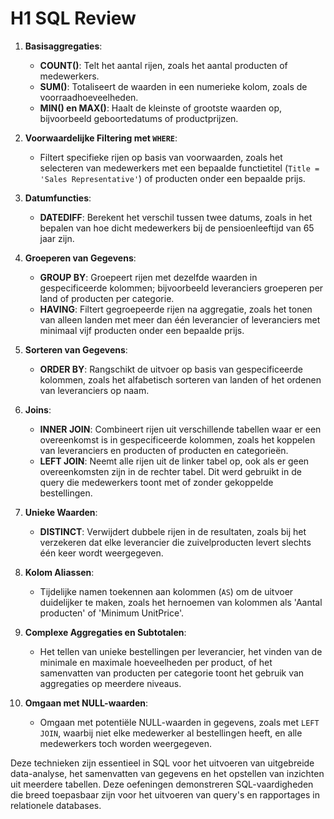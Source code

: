 # H1 SQL Review

1. **Basisaggregaties**:
   - **COUNT()**: Telt het aantal rijen, zoals het aantal producten of medewerkers.
   - **SUM()**: Totaliseert de waarden in een numerieke kolom, zoals de voorraadhoeveelheden.
   - **MIN() en MAX()**: Haalt de kleinste of grootste waarden op, bijvoorbeeld geboortedatums of productprijzen.

2. **Voorwaardelijke Filtering met `WHERE`**:
   - Filtert specifieke rijen op basis van voorwaarden, zoals het selecteren van medewerkers met een bepaalde functietitel (`Title = 'Sales Representative'`) of producten onder een bepaalde prijs.

3. **Datumfuncties**:
   - **DATEDIFF**: Berekent het verschil tussen twee datums, zoals in het bepalen van hoe dicht medewerkers bij de pensioenleeftijd van 65 jaar zijn.

4. **Groeperen van Gegevens**:
   - **GROUP BY**: Groepeert rijen met dezelfde waarden in gespecificeerde kolommen; bijvoorbeeld leveranciers groeperen per land of producten per categorie.
   - **HAVING**: Filtert gegroepeerde rijen na aggregatie, zoals het tonen van alleen landen met meer dan één leverancier of leveranciers met minimaal vijf producten onder een bepaalde prijs.

5. **Sorteren van Gegevens**:
   - **ORDER BY**: Rangschikt de uitvoer op basis van gespecificeerde kolommen, zoals het alfabetisch sorteren van landen of het ordenen van leveranciers op naam.

6. **Joins**:
   - **INNER JOIN**: Combineert rijen uit verschillende tabellen waar er een overeenkomst is in gespecificeerde kolommen, zoals het koppelen van leveranciers en producten of producten en categorieën.
   - **LEFT JOIN**: Neemt alle rijen uit de linker tabel op, ook als er geen overeenkomsten zijn in de rechter tabel. Dit werd gebruikt in de query die medewerkers toont met of zonder gekoppelde bestellingen.

7. **Unieke Waarden**:
   - **DISTINCT**: Verwijdert dubbele rijen in de resultaten, zoals bij het verzekeren dat elke leverancier die zuivelproducten levert slechts één keer wordt weergegeven.

8. **Kolom Aliassen**:
   - Tijdelijke namen toekennen aan kolommen (`AS`) om de uitvoer duidelijker te maken, zoals het hernoemen van kolommen als 'Aantal producten' of 'Minimum UnitPrice'.

9. **Complexe Aggregaties en Subtotalen**:
   - Het tellen van unieke bestellingen per leverancier, het vinden van de minimale en maximale hoeveelheden per product, of het samenvatten van producten per categorie toont het gebruik van aggregaties op meerdere niveaus.

10. **Omgaan met NULL-waarden**:
    - Omgaan met potentiële NULL-waarden in gegevens, zoals met `LEFT JOIN`, waarbij niet elke medewerker al bestellingen heeft, en alle medewerkers toch worden weergegeven.

Deze technieken zijn essentieel in SQL voor het uitvoeren van uitgebreide data-analyse, het samenvatten van gegevens en het opstellen van inzichten uit meerdere tabellen. Deze oefeningen demonstreren SQL-vaardigheden die breed toepasbaar zijn voor het uitvoeren van query's en rapportages in relationele databases.

